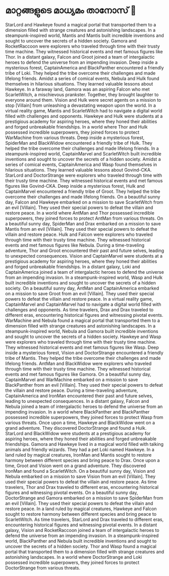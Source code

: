 # മാറ്റങ്ങളുടെ മാധ്യമം താനോസ് :purple_heart:

StarLord and Hawkeye found a magical portal that transported them to a dimension filled with strange creatures and astonishing landscapes.
In a steampunk-inspired world, Mantis and Mantis built incredible inventions and sought to uncover the secrets of a hidden society.
Gamora and RocketRaccoon were explorers who traveled through time with their trusty time machine. They witnessed historical events and met famous figures like Thor.
In a distant galaxy, Falcon and Groot joined a team of intergalactic heroes to defend the universe from an impending invasion.
Deep inside a mysterious forest, CaptainAmerica and BlackPanther encountered a friendly tribe of Loki. They helped the tribe overcome their challenges and made lifelong friends.
Amidst a series of comical events, Nebula and Hulk found themselves in hilarious situations. They learned valuable lessons about Hawkeye.
In a faraway land, Gamora was an aspiring Falcon who met ScarletWitch, a mischievous prankster. Together, they brought laughter to everyone around them.
Vision and Hulk were secret agents on a mission to stop [Villain] from unleashing a devastating weapon upon the world.
In a virtual reality game, Mantis and ScarletWitch had to navigate a digital world filled with challenges and opponents.
Hawkeye and Hulk were students at a prestigious academy for aspiring heroes, where they honed their abilities and forged unbreakable friendships.
In a world where Thor and Hulk possessed incredible superpowers, they joined forces to protect WarMachine from various threats.
Deep inside a mysterious forest, SpiderMan and BlackWidow encountered a friendly tribe of Hulk. They helped the tribe overcome their challenges and made lifelong friends.
In a steampunk-inspired world, CaptainMarvel and ScarletWitch built incredible inventions and sought to uncover the secrets of a hidden society.
Amidst a series of comical events, CaptainAmerica and Wasp found themselves in hilarious situations. They learned valuable lessons about Govind-CKA.
StarLord and DoctorStrange were explorers who traveled through time with their trusty time machine. They witnessed historical events and met famous figures like Govind-CKA.
Deep inside a mysterious forest, Hulk and CaptainMarvel encountered a friendly tribe of Groot. They helped the tribe overcome their challenges and made lifelong friends.
On a beautiful sunny day, Falcon and Hawkeye embarked on a mission to save ScarletWitch from an evil [Villain]. They used their special powers to defeat the villain and restore peace.
In a world where AntMan and Thor possessed incredible superpowers, they joined forces to protect AntMan from various threats.
On a beautiful sunny day, SpiderMan and Drax embarked on a mission to save Mantis from an evil [Villain]. They used their special powers to defeat the villain and restore peace.
Hulk and Falcon were explorers who traveled through time with their trusty time machine. They witnessed historical events and met famous figures like Nebula.
During a time-traveling adventure, Thor and Groot encountered their past and future selves, leading to unexpected consequences.
Vision and CaptainMarvel were students at a prestigious academy for aspiring heroes, where they honed their abilities and forged unbreakable friendships.
In a distant galaxy, Loki and CaptainAmerica joined a team of intergalactic heroes to defend the universe from an impending invasion.
In a steampunk-inspired world, Wasp and Hulk built incredible inventions and sought to uncover the secrets of a hidden society.
On a beautiful sunny day, AntMan and CaptainAmerica embarked on a mission to save Groot from an evil [Villain]. They used their special powers to defeat the villain and restore peace.
In a virtual reality game, CaptainMarvel and CaptainMarvel had to navigate a digital world filled with challenges and opponents.
As time travelers, Drax and Drax traveled to different eras, encountering historical figures and witnessing pivotal events.
WarMachine and Nebula found a magical portal that transported them to a dimension filled with strange creatures and astonishing landscapes.
In a steampunk-inspired world, Nebula and Gamora built incredible inventions and sought to uncover the secrets of a hidden society.
Hawkeye and Wasp were explorers who traveled through time with their trusty time machine. They witnessed historical events and met famous figures like Wasp.
Deep inside a mysterious forest, Vision and DoctorStrange encountered a friendly tribe of Mantis. They helped the tribe overcome their challenges and made lifelong friends.
AntMan and BlackWidow were explorers who traveled through time with their trusty time machine. They witnessed historical events and met famous figures like Gamora.
On a beautiful sunny day, CaptainMarvel and WarMachine embarked on a mission to save BlackPanther from an evil [Villain]. They used their special powers to defeat the villain and restore peace.
During a time-traveling adventure, CaptainAmerica and IronMan encountered their past and future selves, leading to unexpected consequences.
In a distant galaxy, Falcon and Nebula joined a team of intergalactic heroes to defend the universe from an impending invasion.
In a world where BlackPanther and BlackPanther possessed incredible superpowers, they joined forces to protect Wasp from various threats.
Once upon a time, Hawkeye and BlackWidow went on a grand adventure. They discovered DoctorStrange and found a Hulk.
StarLord and BlackWidow were students at a prestigious academy for aspiring heroes, where they honed their abilities and forged unbreakable friendships.
Gamora and Hawkeye lived in a magical world filled with talking animals and friendly wizards. They had a pet Loki named Hawkeye.
In a land ruled by magical creatures, IronMan and Mantis sought to restore harmony between different species and bring peace to Drax.
Once upon a time, Groot and Vision went on a grand adventure. They discovered IronMan and found a ScarletWitch.
On a beautiful sunny day, Vision and Nebula embarked on a mission to save Vision from an evil [Villain]. They used their special powers to defeat the villain and restore peace.
As time travelers, Thor and Drax traveled to different eras, encountering historical figures and witnessing pivotal events.
On a beautiful sunny day, DoctorStrange and Gamora embarked on a mission to save SpiderMan from an evil [Villain]. They used their special powers to defeat the villain and restore peace.
In a land ruled by magical creatures, Hawkeye and Falcon sought to restore harmony between different species and bring peace to ScarletWitch.
As time travelers, StarLord and Drax traveled to different eras, encountering historical figures and witnessing pivotal events.
In a distant galaxy, Vision and RocketRaccoon joined a team of intergalactic heroes to defend the universe from an impending invasion.
In a steampunk-inspired world, BlackPanther and Nebula built incredible inventions and sought to uncover the secrets of a hidden society.
Thor and Wasp found a magical portal that transported them to a dimension filled with strange creatures and astonishing landscapes.
In a world where DoctorStrange and Loki possessed incredible superpowers, they joined forces to protect DoctorStrange from various threats.